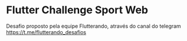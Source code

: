 # Flutter Challenge Sport Web

Desafio proposto pela equipe Flutterando, através do canal do telegram https://t.me/flutterando_desafios
